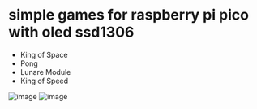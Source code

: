 # simple games for raspberry pi pico with oled ssd1306

- King of Space
- Pong
- Lunare Module
- King of Speed

![image](https://github.com/Hellmole/MicroPhyton/assets/149156309/4f1752af-686a-4c35-a392-532af86ed0fa)
![image](https://github.com/Hellmole/MicroPhyton/assets/149156309/420dec33-a9e1-4ab0-85b0-e3d92fa8e2f8)

